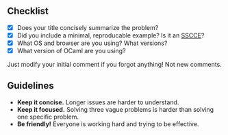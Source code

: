 ## Checklist

  * [x] Does your title concisely summarize the problem?
  * [x] Did you include a minimal, reproducable example? Is it an [SSCCE][sscce]?
  * [x] What OS and browser are you using? What versions?
  * [x] What version of OCaml are you using?

[sscce]: http://sscce.org

Just modify your initial comment if you forgot anything! Not new comments.


## Guidelines

  - **Keep it concise.** Longer issues are harder to understand.
  - **Keep it focused.** Solving three vague problems is harder than solving one specific problem.
  - **Be friendly!** Everyone is working hard and trying to be effective.